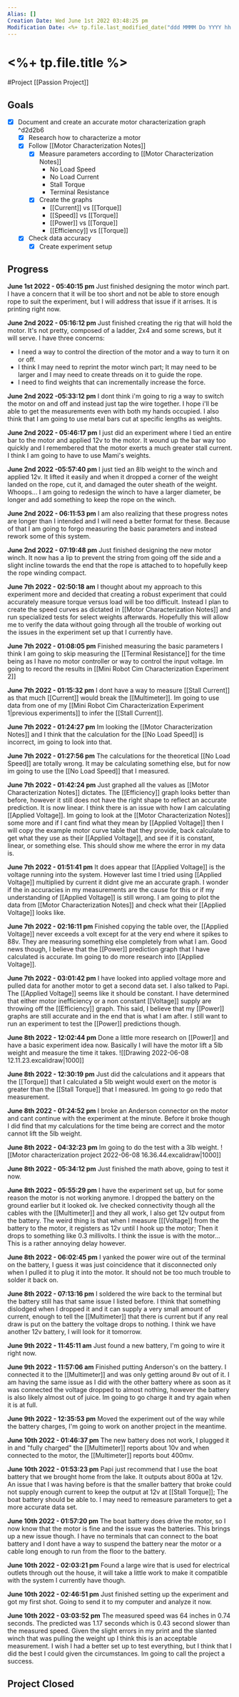 ```yaml
---
Alias: []
Creation Date: Wed June 1st 2022 03:48:25 pm 
Modification Date: <%+ tp.file.last_modified_date("ddd MMMM Do YYYY hh:mm:ss a") %>
---
```

# <%+ tp.file.title %>
#Project [[Passion Project]]

## Goals
- [x] Document and create an accurate motor characterization graph ^d2d2b6
	- [x] Research how to characterize a motor
	- [x] Follow [[Motor Characterization Notes]]
		- [x] Measure parameters according to [[Motor Characterization Notes]]
			- No Load Speed
			- No Load Current
			- Stall Torque
			- Terminal Resistance
		- [x] Create the graphs 
			- [[Current]] vs [[Torque]]
			- [[Speed]] vs [[Torque]]
			- [[Power]] vs [[Torque]]
			- [[Efficiency]] vs [[Torque]]
	- [x] Check data accuracy
		- [x] Create experiment setup

## Progress

**June 1st 2022 - 05:40:15 pm** 
Just finished designing the motor winch part. I have a concern that it will be too short and not be able to store enough rope to suit the experiment, but I will address that issue if it arrises. It is printing right now.

**June 2nd 2022 - 05:16:12 pm** 
Just finished creating the rig that will hold the motor. It's not pretty, composed of a ladder, 2x4 and some screws, but it will serve. I have three concerns:
- I need a way to control the direction of the motor and a way to turn it on or off. 
- I think I may need to reprint the motor winch part; It may need to be larger and I may need to create threads on it to guide the rope. 
- I need to find weights that can incrementally increase the force.

**June 2nd 2022 -05:33:12 pm** 
I dont think i'm going to rig a way to switch the motor on and off and instead just tap the wire together. I hope i'll be able to get the measurements even with both my hands occupied. I also think that I am going to use metal bars cut at specific lengths as weights. 

**June 2nd 2022 - 05:46:17 pm** 
I just did an experiment where I tied an entire bar to the motor and applied 12v to the motor. It wound up the bar way too quickly and I remembered that the motor exerts a much greater stall current. I think I am going to have to use Mami's weights.

**June 2nd 2022 -05:57:40 pm** 
I just tied an 8lb weight to the winch and applied 12v. It lifted it easily and when it dropped a corner of the weight landed on the rope, cut it, and damaged the outer sheath of the weight. Whoops... I am going to redesign the winch to have a larger diameter, be longer and add something to keep the rope on the winch.

**June 2nd 2022 - 06:11:53 pm** 
I am also realizing that these progress notes are longer than I intended and I will need a better format for these. Because of that I am going to forgo measuring the basic parameters and instead rework some of this system.

**June 2nd 2022 - 07:19:48 pm**
Just finished designing the new motor winch. It now has a lip to prevent the string from going off the side and a slight incline towards the end that the rope is attached to to hopefully keep the rope winding compact.

**June 7th 2022 - 02:50:18 am** 
I thought about my approach to this experiment more and decided that creating a robust experiment that could accurately measure torque versus load will be too difficult. Instead I plan to create the speed curves as dictated in [[Motor Characterization Notes]] and run specialized tests for select weights afterwards. Hopefully this will allow me to verify the data without going through all the trouble of working out the issues in the experiment set up that I currently have.

**June 7th 2022 - 01:08:05 pm** 
Finished measuring the basic parameters I think I am going to skip measuring the [[Terminal Resistance]] for the time being as I have no motor controller or way to control the input voltage. Im going to record the results in [[Mini Robot Cim Characterization Experiment 2]]

**June 7th 2022 - 01:15:32 pm** 
I dont have a way to measure [[Stall Current]] as that much [[Current]] would break the [[Multimeter]]. Im going to use data from one of my [[Mini Robot Cim Characterization Experiment 1|previous experiments]] to infer the [[Stall Current]].

**June 7th 2022 - 01:24:27 pm** 
Im looking the [[Motor Characterization Notes]] and I think that the calculation for the [[No Load Speed]] is incorrect, im going to look into that.

**June 7th 2022 - 01:27:56 pm** 
The calculations for the theoretical [[No Load Speed]] are totally wrong. It may be calculating something else, but for now im going to use the [[No Load Speed]] that I measured.

**June 7th 2022 - 01:42:24 pm** 
Just graphed all the values as [[Motor Characterization Notes]] dictates. The [[Efficiency]] graph looks better than before, however it still does not have the right shape to reflect an accurate prediction. It is now linear. I think there is an issue with how I am calculating [[Applied Voltage]]. Im going to look at the [[Motor Characterization Notes]] some more and if I cant find what they mean by [[Applied Voltage]] then I will copy the example motor curve table that they provide, back calculate to get what they use as their [[Applied Voltage]], and see if it is constant, linear, or something else. This should show me where the error in my data is.

**June 7th 2022 - 01:51:41 pm** 
It does appear that [[Applied Voltage]] is the voltage running into the system. However last time I tried using [[Applied Voltage]] multiplied by current it didnt give me an accurate graph. I wonder if the in accuracies in my measurements are the cause for this or if my understanding of [[Applied Voltage]] is still wrong. I am going to plot the data from [[Motor Characterization Notes]] and check what their [[Applied Voltage]] looks like.

**June 7th 2022 - 02:16:11 pm** 
Finished copying the table over, the [[Applied Voltage]] never exceeds a volt except for at the very end where it spikes to 88v. They are measuring something else completely from what I am. Good news though, I believe that the [[Power]] prediction graph that I have calculated is accurate. Im going to do more research into [[Applied Voltage]].

**June 7th 2022 - 03:01:42 pm** 
I have looked into applied voltage more and pulled data for another motor to get a second data set. I also talked to Papi. The [[Applied Voltage]] seems like it should be constant. I have determined that either motor inefficiency or a non constant [[Voltage]] supply are throwing off the [[Efficiency]] graph. This said, I believe that my [[Power]] graphs are still accurate and in the end that is what I am after. I still want to run an experiment to test the [[Power]] predictions though.

**June 8th 2022 - 12:02:44 pm** 
Done a little more research on [[Power]] and have a basic experiment idea now. Basically I will have the motor lift a 5lb weight and measure the time it takes.
![[Drawing 2022-06-08 12.11.23.excalidraw|1000]]

**June 8th 2022 - 12:30:19 pm** 
Just did the calculations and it appears that the [[Torque]] that I calculated a 5lb weight would exert on the motor is greater than the [[Stall Torque]] that I measured. Im going to go redo that measurement.

**June 8th 2022 - 01:24:52 pm** 
I broke an Anderson connector on the motor and cant continue with the experiment at the minute. Before it broke though I did find that my calculations for the time being are correct and the motor cannot lift the 5lb weight.

**June 8th 2022 - 04:32:23 pm** 
Im going to do the test with a 3lb weight.
![[Motor characterization project 2022-06-08 16.36.44.excalidraw|1000]]

**June 8th 2022 - 05:34:12 pm** 
Just finished the math above, going to test it now.

**June 8th 2022 - 05:55:29 pm** 
I have the experiment set up, but for some reason the motor is not working anymore. I dropped the battery on the ground earlier but it looked ok. Ive checked connectivity though all the cables with the [[Multimeter]] and they all work, I also get 12v output from the battery. The weird thing is that when I measure [[[Voltage]] from the battery to the motor, it registers as 12v until I hook up the motor; Then it drops to something like 0.3 millivolts. I think the issue is with the motor... This is a rather annoying delay however.

**June 8th 2022 - 06:02:45 pm** 
I yanked the power wire out of the terminal on the battery, I guess it was just coincidence that it disconnected only when I pulled it to plug it into the motor. It should not be too much trouble to solder it back on.

**June 8th 2022 - 07:13:16 pm** 
I soldered the wire back to the terminal but the battery still has that same issue I listed before. I think that something dislodged when I dropped it and it can supply a very small amount of current, enough to tell the [[Multimeter]] that there is current but if any real draw is put on the battery the voltage drops to nothing. I think we have another 12v battery, I will look for it tomorrow.

**June 9th 2022 - 11:45:11 am** 
Just found a new battery, I'm going to wire it right now.

**June 9th 2022 - 11:57:06 am** 
Finished putting Anderson's on the battery. I connected it to the [[Multimeter]] and was only getting around 8v out of it. I am having the same issue as I did with the other battery where as soon as it was connected the voltage dropped to almost nothing, however the battery is also likely almost out of juice. Im going to go charge it and try again when it is at full.

**June 9th 2022 - 12:35:53 pm** 
Moved the experiment out of the way while the battery charges, I'm going to work on another project in the meantime.

**June 10th 2022 - 01:46:37 pm** 
The new battery does not work, I plugged it in and "fully charged" the [[Multimeter]] reports about 10v and when connected to the motor, the [[Multimeter]] reports bout 400mv.

**June 10th 2022 - 01:53:23 pm** 
Papi just recommend that I use the boat battery that we brought home from the lake. It outputs about 800a at 12v. An issue that I was having before is that the smaller battery that broke could not supply enough current to keep the output at 12v at [[Stall Torque]]; The boat battery should be able to. I may need to remeasure parameters to get a more accurate data set.

**June 10th 2022 - 01:57:20 pm** 
The boat battery does drive the motor, so I now know that the motor is fine and the issue was the batteries. This brings up a new issue though. I have no terminals that can connect to the boat battery and I dont have a way to suspend the battery near the motor or a cable long enough to run from the floor to the battery.

**June 10th 2022 - 02:03:21 pm** 
Found a large wire that is used for electrical outlets through out the house, it will take a little work to make it compatible with the system I currently have though.

**June 10th 2022 - 02:46:51 pm** 
Just finished setting up the experiment and got my first shot. Going to send it to my computer and analyze it now.

**June 10th 2022 - 03:03:52 pm** 
The measured speed was 64 inches in 0.74 seconds. The predicted was 1.17 seconds which is 0.43 second slower than the measured speed. Given the slight errors in my print and the slanted winch that was pulling the weight up I think this is an acceptable measurement. I wish I had a better set up to test everything, but I think that I did the best I could given the circumstances. Im going to call the project a success.

## Project Closed
